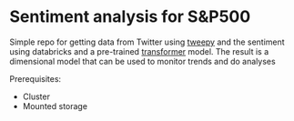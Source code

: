 # Sentiment analysis for S&P500

Simple repo for getting data from Twitter using [tweepy](https://docs.tweepy.org/en/stable/getting_started.html) and the sentiment using databricks and a pre-trained [transformer](https://pypi.org/project/transformers/) model. The result is a dimensional model that can be used to monitor trends and do analyses

Prerequisites:
- Cluster
- Mounted storage

